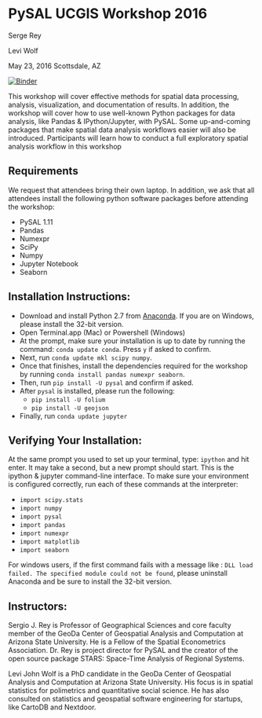 PySAL UCGIS Workshop 2016
==========================
Serge Rey

Levi Wolf

May 23, 2016
Scottsdale, AZ 

[![Binder](http://mybinder.org/badge.svg)](http://mybinder.org/repo/ljwolf/ucgis_workshop_2016)

This workshop will cover effective methods for spatial data processing,
analysis, visualization, and documentation of results. In addition, the workshop
will cover how to use well-known Python packages for data analysis, like Pandas
& IPython/Jupyter, with PySAL. Some up-and-coming packages that make spatial
data analysis workflows easier will also be introduced. Participants will learn
how to conduct a full exploratory spatial analysis workflow in this workshop

Requirements
----------------------
We request that attendees bring their own laptop. In addition, we ask that all
attendees install the following python software packages before attending the
workshop:

- PySAL 1.11
- Pandas
- Numexpr
- SciPy
- Numpy
- Jupyter Notebook
- Seaborn

Installation Instructions:
--------------------------

- Download and install Python 2.7 from [Anaconda](https://www.continuum.io/downloads). If you are on Windows, please install the 32-bit version. 
- Open Terminal.app (Mac) or Powershell (Windows)
- At the prompt, make sure your installation is up to date by running the
  command: `conda update conda`. Press `y` if asked to confirm.
- Next, run `conda update mkl scipy numpy`.
- Once that finishes, install the dependencies required for the workshop by
  running `conda install pandas numexpr seaborn`.
- Then, run `pip install -U pysal` and confirm if asked.
- After `pysal` is installed, please run the following:
    - `pip install -U folium`
    - `pip install -U geojson`
- Finally, run `conda update jupyter`

Verifying Your Installation:
-----------------------------
At the same prompt you used to set up your terminal, type: `ipython` and hit
enter. It may take a second, but a new prompt should start. This is the ipython
& jupyter command-line interface. To make sure your environment is configured
correctly, run each of these commands at the interpreter:
- `import scipy.stats`
- `import numpy`
- `import pysal`
- `import pandas`
- `import numexpr`
- `import matplotlib`
- `import seaborn`

For windows users, if the first command fails with a message like : `DLL load
failed. The specified module could not be found`, please uninstall Anaconda and
be sure to install the 32-bit version. 


Instructors:
-------------
Sergio J. Rey is Professor of Geographical Sciences and core faculty member of
the GeoDa Center of Geospatial Analysis and Computation at Arizona State
University.  He is a Fellow of the Spatial Econometrics Association. Dr. Rey is
project director for PySAL and the creator of the open source package STARS:
Space-Time Analysis of Regional Systems.


Levi John Wolf is a PhD candidate in the GeoDa Center of Geospatial Analysis and
Computation at Arizona State University. His focus is in spatial statistics for
polimetrics and quantitative social science. He has also consulted on statistics
and geospatial software engineering for startups, like CartoDB and Nextdoor.
